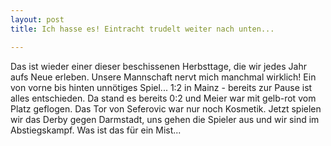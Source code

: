 ```yaml
---
layout: post
title: Ich hasse es! Eintracht trudelt weiter nach unten...

---
```


Das ist wieder einer dieser beschissenen Herbsttage, die wir jedes Jahr aufs Neue erleben. Unsere Mannschaft nervt mich manchmal wirklich! Ein von vorne bis hinten unnötiges Spiel... 1:2 in Mainz - bereits zur Pause ist alles entschieden. Da stand es bereits 0:2 und Meier war mit gelb-rot vom Platz geflogen. Das Tor von Seferovic war nur noch Kosmetik. Jetzt spielen wir das Derby gegen Darmstadt, uns gehen die Spieler aus und wir sind im Abstiegskampf. Was ist das für ein Mist...


